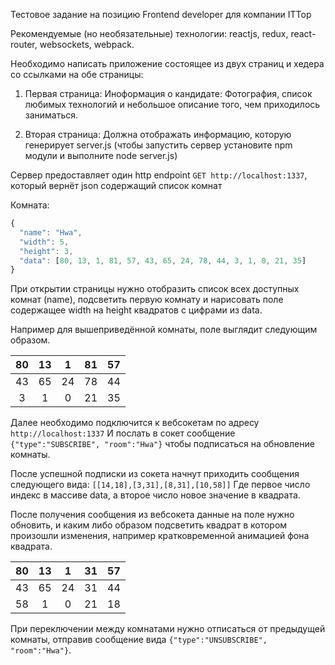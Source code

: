 Тестовое задание на позицию Frontend developer для компании ITTop 

Рекомендуемые (но необязательные) технологии: reactjs, redux, react-router, websockets, webpack. 

Необходимо написать приложение состоящее из двух страниц и хедера со ссылками на обе страницы: 

1) Первая страница: Иноформация о кандидате: Фотография, список любимых технологий и небольшое описание того, чем приходилось заниматься.

2) Вторая страница: Должна отображать информацию, которую генерирует server.js (чтобы запустить сервер установите npm модули и выполните node server.js) 

Сервер предоставляет один http endpoint ```GET http://localhost:1337```, который вернёт json содержащий список комнат 

Комната: 
```javascript
{
  "name": "Hwa",
  "width": 5,
  "height": 3,
  "data": [80, 13, 1, 81, 57, 43, 65, 24, 78, 44, 3, 1, 0, 21, 35]
}
```

При открытии страницы нужно отобразить список всех доступных комнат (name), подсветить первую комнату и нарисовать поле содержащее width на height квадратов с цифрами из data.

Например для вышеприведённой комнаты, поле выглядит следующим образом. 

|80|13|1|81|57
|:-------------:|:------------------:|:-----:|:-----:|:-----:
|43|65|24|78|44
|3|1|0|21|35

Далее необходимо подключится к вебсокетам по адресу ```http://localhost:1337```
И послать в сокет сообщение ```{"type":"SUBSCRIBE", "room":"Hwa"}``` чтобы подписаться на обновление комнаты. 

После успешной подписки из сокета начнут приходить сообщения следующего вида:
```[[14,18],[3,31],[8,31],[10,58]]```
Где первое число индекс в массиве data, а второе число новое значение в квадрата. 

После получения сообщения из вебсокета данные на поле нужно обновить, и каким либо образом подсветить квадрат в котором произошли изменения, например кратковременной анимацией фона квадрата.

|80|13|1|31|57
|:-------------:|:------------------:|:-----:|:-----:|:-----:
|43|65|24|31|44
|58|1|0|21|18

При переключении между комнатами нужно отписаться от предыдущей комнаты, отправив сообщение вида ```{"type":"UNSUBSCRIBE", "room":"Hwa"}```. 